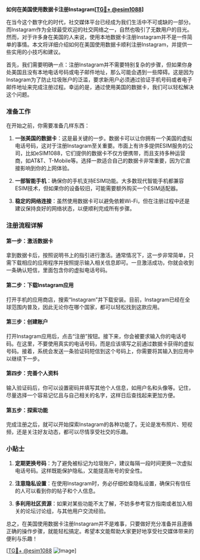 **如何在美国使用数据卡注册Instagram[[TG💪+ @esim1088](https://t.me/s/esim1088)]**

在当今这个数字化的时代，社交媒体平台已经成为我们生活中不可或缺的一部分。而Instagram作为全球最受欢迎的社交网络之一，自然也吸引了无数用户的目光。然而，对于许多身在美国的人来说，使用本地数据卡注册Instagram并不是一件简单的事情。本文将详细介绍如何在美国使用数据卡顺利注册Instagram，并提供一些实用的小技巧和建议。

首先，我们需要明确一点：注册Instagram并不需要特别复杂的步骤，但如果你身处美国且没有本地电话号码或电子邮件地址，那么可能会遇到一些障碍。这是因为Instagram为了防止垃圾账户的泛滥，要求新用户必须通过验证手机号码或者电子邮件地址来完成注册过程。幸运的是，通过使用美国的数据卡，我们可以轻松解决这个问题。

### 准备工作

在开始之前，你需要准备几样东西：

1. **一张美国的数据卡**：这是最关键的一步。数据卡可以让你拥有一个美国的虚拟电话号码，这对于注册Instagram至关重要。市面上有许多提供ESIM服务的公司，比如eSIM1088，它们提供的数据卡不仅方便携带，而且支持多种运营商，如AT&T、T-Mobile等。选择一款适合自己的数据卡非常重要，因为它直接影响到你的上网体验。

2. **一部智能手机**：确保你的手机支持ESIM功能。大多数现代智能手机都兼容ESIM技术，但如果你的设备较旧，可能需要额外购买一个ESIM适配器。

3. **稳定的网络连接**：虽然使用数据卡可以避免依赖Wi-Fi，但在注册过程中还是建议保持良好的网络状态，以便顺利完成所有步骤。

### 注册流程详解

#### 第一步：激活数据卡

拿到数据卡后，按照说明书上的指引进行激活。通常情况下，这一步非常简单，只需下载相应的应用程序并按照提示输入相关信息即可。一旦激活成功，你就会收到一条确认短信，里面包含你的虚拟电话号码。

#### 第二步：下载Instagram应用

打开手机的应用商店，搜索“Instagram”并下载安装。目前，Instagram已经在全球范围内普及，因此无论你在哪个国家，都可以轻松找到这款应用。

#### 第三步：创建账户

打开Instagram应用后，点击“注册”按钮。接下来，你会被要求输入你的电话号码。在这里，不要使用真实的电话号码，而是应该填写之前通过数据卡获得的虚拟号码。接着，系统会发送一条验证码短信到这个号码上，你需要将其输入到应用中以继续下一步。

#### 第四步：完善个人资料

输入验证码后，你可以设置密码并填写其他个人信息，如用户名和头像等。记住，尽量选择一个容易记忆且与自己相关的名字，这样日后查找起来更加方便。

#### 第五步：探索功能

完成注册之后，就可以开始探索Instagram的各种功能了。无论是发布照片、短视频，还是关注好友动态，都可以尽情享受社交的乐趣。

### 小贴士

1. **定期更换号码**：为了避免被标记为垃圾账户，建议每隔一段时间更换一次虚拟电话号码。这样既能保护隐私，又能提高账号的安全性。

2. **注意隐私设置**：在使用Instagram时，务必仔细检查隐私设置，确保只有信任的人可以看到你的帖子和个人信息。

3. **多利用社区资源**：如果对某些功能不太了解，不妨多参考官方指南或者加入相关的论坛讨论组，与其他用户交流经验。

总之，在美国使用数据卡注册Instagram并不是难事，只要做好充分准备并且遵循正确的操作步骤，就能轻松搞定。希望本文能帮助大家更好地享受社交媒体带来的便利与乐趣！

[[TG💪+ @esim1088](https://t.me/s/esim1088) ![Image](https://i.postimg.cc/4NQfJmqS/Snipaste-2025-05-13-00-14-12.png)]